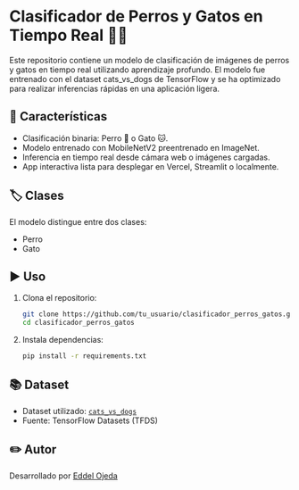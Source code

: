 # Clasificador de Perros y Gatos en Tiempo Real 🐶🐱
Este repositorio contiene un modelo de clasificación de imágenes de perros y gatos en tiempo real utilizando aprendizaje profundo. El modelo fue entrenado con el dataset cats_vs_dogs de TensorFlow y se ha optimizado para realizar inferencias rápidas en una aplicación ligera.

## 🚀 Características
- Clasificación binaria: Perro 🐶 o Gato 🐱.
- Modelo entrenado con MobileNetV2 preentrenado en ImageNet.
- Inferencia en tiempo real desde cámara web o imágenes cargadas.
- App interactiva lista para desplegar en Vercel, Streamlit o localmente.

## 🏷️ Clases
El modelo distingue entre dos clases:

- Perro
- Gato

## ▶️ Uso

1. Clona el repositorio:
   ```bash
   git clone https://github.com/tu_usuario/clasificador_perros_gatos.git
   cd clasificador_perros_gatos
   ```

2. Instala dependencias:
   ```bash
   pip install -r requirements.txt
   ```

## 📚 Dataset

- Dataset utilizado: [`cats_vs_dogs`](https://www.tensorflow.org/datasets/catalog/cats_vs_dogs)
- Fuente: TensorFlow Datasets (TFDS)

## ✏️ Autor

Desarrollado por [Eddel Ojeda](https://github.com/eddelojeda)
